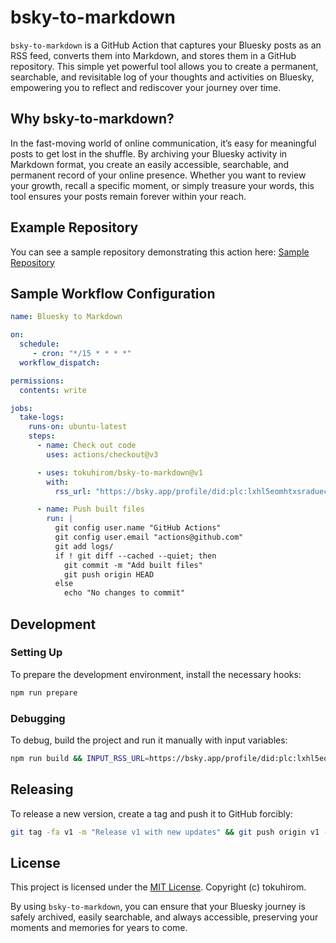 # bsky-to-markdown

`bsky-to-markdown` is a GitHub Action that captures your Bluesky posts as an RSS feed, converts them into Markdown, and stores them in a GitHub repository. This simple yet powerful tool allows you to create a permanent, searchable, and revisitable log of your thoughts and activities on Bluesky, empowering you to reflect and rediscover your journey over time.

## Why bsky-to-markdown?

In the fast-moving world of online communication, it’s easy for meaningful posts to get lost in the shuffle. By archiving your Bluesky activity in Markdown format, you create an easily accessible, searchable, and permanent record of your online presence. Whether you want to review your growth, recall a specific moment, or simply treasure your words, this tool ensures your posts remain forever within your reach.

## Example Repository

You can see a sample repository demonstrating this action here:
[Sample Repository](https://github.com/tokuhirom/bsky-logs/blob/main/logs/202412.md)

## Sample Workflow Configuration

```yaml
name: Bluesky to Markdown

on:
  schedule:
     - cron: "*/15 * * * *"
  workflow_dispatch:

permissions:
  contents: write

jobs:
  take-logs:
    runs-on: ubuntu-latest
    steps:
      - name: Check out code
        uses: actions/checkout@v3

      - uses: tokuhirom/bsky-to-markdown@v1
        with:
          rss_url: "https://bsky.app/profile/did:plc:lxhl5eomhtxsraduecf3n6p3/rss"

      - name: Push built files
        run: |
          git config user.name "GitHub Actions"
          git config user.email "actions@github.com"
          git add logs/
          if ! git diff --cached --quiet; then
            git commit -m "Add built files"
            git push origin HEAD
          else
            echo "No changes to commit"
```

## Development

### Setting Up

To prepare the development environment, install the necessary hooks:

```bash
npm run prepare
```

### Debugging

To debug, build the project and run it manually with input variables:

```bash
npm run build && INPUT_RSS_URL=https://bsky.app/profile/did:plc:lxhl5eomhtxsraduecf3n6p3/rss node --enable-source-maps dist/main.js
```

## Releasing

To release a new version, create a tag and push it to GitHub forcibly:

```bash
git tag -fa v1 -m "Release v1 with new updates" && git push origin v1 --force
```

## License

This project is licensed under the [MIT License](LICENSE). Copyright (c) tokuhirom.

By using `bsky-to-markdown`, you can ensure that your Bluesky journey is safely archived, easily searchable, and always accessible, preserving your moments and memories for years to come.

